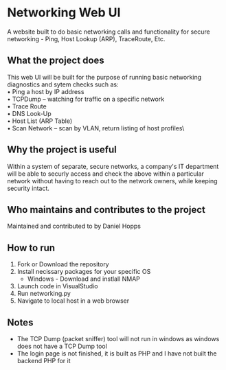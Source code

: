 # Networking Web UI
A website built to do basic networking calls and functionality for secure networking - Ping, Host Lookup (ARP), TraceRoute, Etc.

## What the project does
This web UI will be built for the purpose of running basic networking diagnostics and sytem checks such as:\
•	Ping a host by IP address\
•	TCPDump – watching for traffic on a specific network\
•	Trace Route\
•	DNS Look-Up\
•	Host List (ARP Table)\
•	Scan Network – scan by VLAN, return listing of host profiles\

## Why the project is useful
Within a system of separate, secure networks, a company's IT department will be able to securly access and check the above within a particular network without having to reach out to the network owners, while keeping security intact.

## Who maintains and contributes to the project
Maintained and contributed to by Daniel Hopps

## How to run
1. Fork or Download the repository
2. Install necissary packages for your specific OS 
    - Windows - Download and instlall NMAP
3. Launch code in VisualStudio
4. Run networking.py
5. Navigate to local host in a web browser

## Notes
- The TCP Dump (packet sniffer) tool will not run in windows as windows does not have a TCP Dump tool
- The login page is not finished, it is built as PHP and I have not built the backend PHP for it



